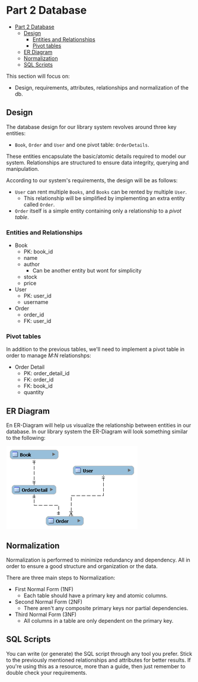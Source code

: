 # Part 2 Database

<!--toc:start-->

- [Part 2 Database](#part-2-database)
  - [Design](#design)
    - [Entities and Relationships](#entities-and-relationships)
    - [Pivot tables](#pivot-tables)
  - [ER Diagram](#er-diagram)
  - [Normalization](#normalization)
  - [SQL Scripts](#sql-scripts)

<!--toc:end-->

This section will focus on:

- Design, requirements, attributes, relationships and normalization of the db.

## Design

The database design for our library system revolves around three key entities:

- `Book`, `Order` and `User` and one pivot table: `OrderDetails`.

These entities encapsulate the basic/atomic details required to model our system.
Relationships are structured to ensure data integrity, querying and manipulation.

According to our system's requirements, the design will be as follows:

- `User` can rent multiple `Books`, and `Books` can be rented by multiple `User`.
  - This relationship will be simplified by implementing an extra entity called `Order`.
- `Order` itself is a simple entity containing only a relationship to a _pivot table_.

### Entities and Relationships

- Book
  - PK: book_id
  - name
  - author
    - Can be another entity but wont for simplicity
  - stock
  - price
- User
  - PK: user_id
  - username
- Order
  - order_id
  - FK: user_id

### Pivot tables

In addition to the previous tables,
we'll need to implement a pivot table in order to manage _M:N_ relationshps:

- Order Detail
  - PK: order_detail_id
  - FK: order_id
  - FK: book_id
  - quantity

## ER Diagram

En ER-Diagram will help us visualize the relationship between entities in our database.
In our library system the ER-Diagram will look something similar to the following:

![bookstoreER](./img/bookstore.png)

## Normalization

Normalization is performed to minimize redundancy and dependency.
All in order to ensure a good structure and organization or the data.

There are three main steps to Normalization:

- First Normal Form (1NF)
  - Each table should have a primary key and atomic columns.
- Second Normal Form (2NF)
  - There aren't any composite primary keys nor partial dependencies.
- Third Normal Form (3NF)
  - All columns in a table are only dependent on the primary key.

## SQL Scripts

You can write (or generate) the SQL script through any tool you prefer.
Stick to the previously mentioned relationships and attributes for better results.
If you're using this as a resource, more than a guide,
then just remember to double check your requirements.

